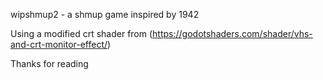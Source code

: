 wipshmup2 - a shmup game inspired by 1942

Using a modified crt shader from (https://godotshaders.com/shader/vhs-and-crt-monitor-effect/)

Thanks for reading